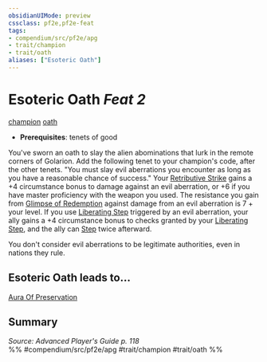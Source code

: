 ```yaml
---
obsidianUIMode: preview
cssclass: pf2e,pf2e-feat
tags:
- compendium/src/pf2e/apg
- trait/champion
- trait/oath
aliases: ["Esoteric Oath"]
---
```

# Esoteric Oath  *Feat 2*  
[champion](/rules/traits/champion.md)  [oath](/rules/traits/oath.md)  

- **Prerequisites**: tenets of good

You've sworn an oath to slay the alien abominations that lurk in the remote corners of Golarion. Add the following tenet to your champion's code, after the other tenets. "You must slay evil aberrations you encounter as long as you have a reasonable chance of success." Your [Retributive Strike](/rules/actions/retributive-strike.md) gains a +4 circumstance bonus to damage against an evil aberration, or +6 if you have master proficiency with the weapon you used. The resistance you gain from [Glimpse of Redemption](/rules/actions/glimpse-of-redemption.md) against damage from an evil aberration is 7 + your level. If you use [Liberating Step](/rules/actions/liberating-step.md) triggered by an evil aberration, your ally gains a +4 circumstance bonus to checks granted by your [Liberating Step](/rules/actions/liberating-step.md), and the ally can [Step](/rules/actions/step.md) twice afterward.

You don't consider evil aberrations to be legitimate authorities, even in nations they rule.

## Esoteric Oath leads to...

[Aura Of Preservation](/compendium/feats/aura-of-preservation-apg.md)

## Summary

*Source: Advanced Player's Guide p. 118*  
%% #compendium/src/pf2e/apg #trait/champion #trait/oath %%